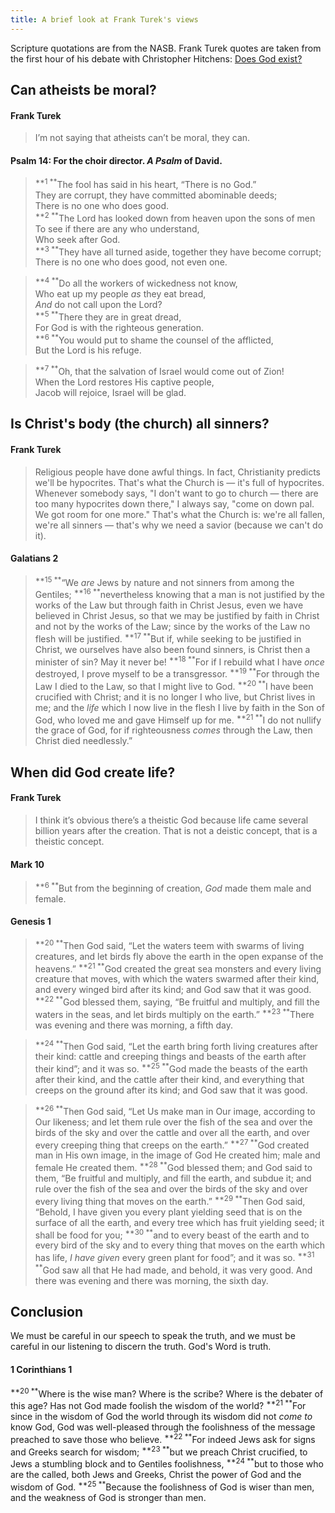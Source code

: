 ```yaml
---
title: A brief look at Frank Turek's views
---
```


Scripture quotations are from the NASB. Frank Turek quotes are taken from the first hour of his debate with Christopher Hitchens: <a href="https://www.youtube.com/watch?v=S7WBEJJlYWU" rel="nofollow">Does God exist?</a>

## Can atheists be moral?

#### Frank Turek
> I’m not saying that atheists can’t be moral, they can.

#### Psalm 14: For the choir director. _A Psalm_ of David.
> <sup>**1 **</sup>The fool has said in his heart, “There is no God.”  
> They are corrupt, they have committed abominable deeds;  
> There is no one who does good.  
> <sup>**2 **</sup>The <span class="small-caps">Lord</span> has looked down from heaven upon the sons of men  
> To see if there are any who understand,  
> Who seek after God.  
> <sup>**3 **</sup>They have all turned aside, together they have become corrupt;  
> There is no one who does good, not even one.

> <sup>**4 **</sup>Do all the workers of wickedness not know,  
> Who eat up my people _as_ they eat bread,  
> _And_ do not call upon the Lord?  
> <sup>**5 **</sup>There they are in great dread,  
> For God is with the righteous generation.  
> <sup>**6 **</sup>You would put to shame the counsel of the afflicted,  
> But the <span class="small-caps">Lord</span> is his refuge.

> <sup>**7 **</sup>Oh, that the salvation of Israel would come out of Zion!  
> When the <span class="small-caps">Lord</span> restores His captive people,  
> Jacob will rejoice, Israel will be glad.


## Is Christ's body (the church) all sinners?

#### Frank Turek
> Religious people have done awful things. In fact, Christianity predicts we'll be hypocrites. That's what the Church is — it's full of hypocrites. Whenever somebody says, "I don't want to go to church — there are too many hypocrites down there," I always say, "come on down pal. We got room for one more." That's what the Church is: we're all fallen, we're all sinners — that's why we need a savior (because we can't do it).


#### Galatians 2
> <sup>**15 **</sup>“We _are_ Jews by nature and not sinners from among the Gentiles; <sup>**16 **</sup>nevertheless knowing that a man is not justified by the works of the Law but through faith in Christ Jesus, even we have believed in Christ Jesus, so that we may be justified by faith in Christ and not by the works of the Law; since by the works of the Law no flesh will be justified. <sup>**17 **</sup>But if, while seeking to be justified in Christ, we ourselves have also been found sinners, is Christ then a minister of sin? May it never be! <sup>**18 **</sup>For if I rebuild what I have _once_ destroyed, I prove myself to be a transgressor. <sup>**19 **</sup>For through the Law I died to the Law, so that I might live to God. <sup>**20 **</sup>I have been crucified with Christ; and it is no longer I who live, but Christ lives in me; and the _life_ which I now live in the flesh I live by faith in the Son of God, who loved me and gave Himself up for me. <sup>**21 **</sup>I do not nullify the grace of God, for if righteousness _comes_ through the Law, then Christ died needlessly.”


## When did God create life?

#### Frank Turek
> I think it’s obvious there’s a theistic God because life came several billion years after the creation. That is not a deistic concept, that is a theistic concept.

#### Mark 10
> <sup>**6 **</sup>But from the beginning of creation, _God_ <span class="small-caps">made them male and female</span>.

#### Genesis 1
> <sup>**20 **</sup>Then God said, “Let the waters teem with swarms of living creatures, and let birds fly above the earth in the open expanse of the heavens.” <sup>**21 **</sup>God created the great sea monsters and every living creature that moves, with which the waters swarmed after their kind, and every winged bird after its kind; and God saw that it was good. <sup>**22 **</sup>God blessed them, saying, “Be fruitful and multiply, and fill the waters in the seas, and let birds multiply on the earth.” <sup>**23 **</sup>There was evening and there was morning, a fifth day.

> <sup>**24 **</sup>Then God said, “Let the earth bring forth living creatures after their kind: cattle and creeping things and beasts of the earth after their kind”; and it was so. <sup>**25 **</sup>God made the beasts of the earth after their kind, and the cattle after their kind, and everything that creeps on the ground after its kind; and God saw that it was good.

> <sup>**26 **</sup>Then God said, “Let Us make man in Our image, according to Our likeness; and let them rule over the fish of the sea and over the birds of the sky and over the cattle and over all the earth, and over every creeping thing that creeps on the earth.” <sup>**27 **</sup>God created man in His own image, in the image of God He created him; male and female He created them. <sup>**28 **</sup>God blessed them; and God said to them, “Be fruitful and multiply, and fill the earth, and subdue it; and rule over the fish of the sea and over the birds of the sky and over every living thing that moves on the earth.” <sup>**29 **</sup>Then God said, “Behold, I have given you every plant yielding seed that is on the surface of all the earth, and every tree which has fruit yielding seed; it shall be food for you; <sup>**30 **</sup>and to every beast of the earth and to every bird of the sky and to every thing that moves on the earth which has life, _I have given_ every green plant for food”; and it was so. <sup>**31 **</sup>God saw all that He had made, and behold, it was very good. And there was evening and there was morning, the sixth day.

## Conclusion

We must be careful in our speech to speak the truth, and we must be careful in our listening to discern the truth. God's Word is truth.

#### 1 Corinthians 1
<sup>**20 **</sup>Where is the wise man? Where is the scribe? Where is the debater of this age? Has not God made foolish the wisdom of the world? <sup>**21 **</sup>For since in the wisdom of God the world through its wisdom did not _come to_ know God, God was well-pleased through the foolishness of the message preached to save those who believe. <sup>**22 **</sup>For indeed Jews ask for signs and Greeks search for wisdom; <sup>**23 **</sup>but we preach Christ crucified, to Jews a stumbling block and to Gentiles foolishness, <sup>**24 **</sup>but to those who are the called, both Jews and Greeks, Christ the power of God and the wisdom of God. <sup>**25 **</sup>Because the foolishness of God is wiser than men, and the weakness of God is stronger than men.